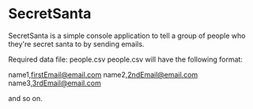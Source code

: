 SecretSanta
===========
SecretSanta is a simple console application to tell a group of people who they're secret santa to by sending emails.

Required data file: people.csv
people.csv will have the following format:

name1,firstEmail@email.com
name2,2ndEmail@email.com
name3,3rdEmail@email.com

and so on.
